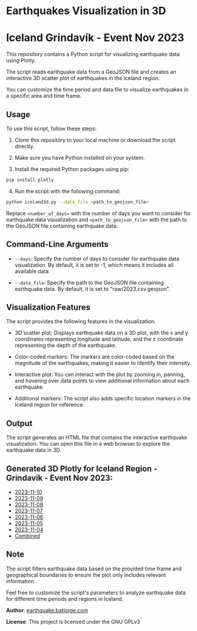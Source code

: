 # Earthquakes Visualization in 3D

# Iceland Grindavík - Event Nov 2023

This repository contains a Python script for visualizing earthquake data using Plotly.

The script reads earthquake data from a GeoJSON file and creates an interactive 3D scatter plot of earthquakes in the Iceland region.

You can customize the time period and data file to visualize earthquakes in a specific area and time frame.

## Usage

To use this script, follow these steps:

1. Clone this repository to your local machine or download the script directly.

2. Make sure you have Python installed on your system.

3. Install the required Python packages using pip:

```bash
pip install plotly
```

4. Run the script with the following command:

```bash
python iceland3d.py --data_file <path_to_geojson_file>
```

Replace `<number_of_days>` with the number of days you want to consider for earthquake data visualization and `<path_to_geojson_file>` with the path to the GeoJSON file containing earthquake data.

## Command-Line Arguments

- `--days`: Specify the number of days to consider for earthquake data visualization. By default, it is set to -1, which means it includes all available data.

- `--data_file`: Specify the path to the GeoJSON file containing earthquake data. By default, it is set to "raw/2023.csv.geojson".

## Visualization Features

The script provides the following features in the visualization:

- 3D scatter plot: Displays earthquake data on a 3D plot, with the x and y coordinates representing longitude and latitude, and the z coordinate representing the depth of the earthquake.

- Color-coded markers: The markers are color-coded based on the magnitude of the earthquakes, making it easier to identify their intensity.

- Interactive plot: You can interact with the plot by zooming in, panning, and hovering over data points to view additional information about each earthquake.

- Additional markers: The script also adds specific location markers in the Iceland region for reference.

## Output

The script generates an HTML file that contains the interactive earthquake visualization. You can open this file in a web browser to explore the earthquake data in 3D.

## Generated 3D Plotly for Iceland Region - Grindavík - Event Nov 2023:

- [2023-11-10](https://earthquake.batjorge.com/iceland/grindavik/2023-11-10.csv.geojson.html)
- [2023-11-09](https://earthquake.batjorge.com/iceland/grindavik/2023-11-09.csv.geojson.html)
- [2023-11-08](https://earthquake.batjorge.com/iceland/grindavik/2023-11-08.csv.geojson.html)
- [2023-11-07](https://earthquake.batjorge.com/iceland/grindavik/2023-11-07.csv.geojson.html)
- [2023-11-06](https://earthquake.batjorge.com/iceland/grindavik/2023-11-06.csv.geojson.html)
- [2023-11-05](https://earthquake.batjorge.com/iceland/grindavik/2023-11-05.csv.geojson.html)
- [2023-11-04](https://earthquake.batjorge.com/iceland/grindavik/2023-11-04.csv.geojson.html)
- [Combined](https://earthquake.batjorge.com/iceland/grindavik/2023.csv.geojson.html)

## Note

The script filters earthquake data based on the provided time frame and geographical boundaries to ensure the plot only includes relevant information.

Feel free to customize the script's parameters to analyze earthquake data for different time periods and regions in Iceland.

**Author**: [earthquake.batjorge.com](https://earthquake.batjorge.com)

**License**: This project is licensed under the GNU GPLv3
